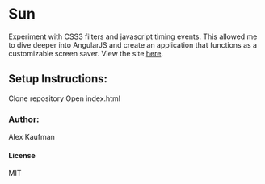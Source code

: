 # Sun
Experiment with CSS3 filters and javascript timing events.  This allowed me 
to dive deeper into AngularJS and create an application that functions as a
customizable screen saver. View the site [here](https://alexkaufman06.github.io/sun).
## Setup Instructions:

Clone repository
Open index.html

### Author:
Alex Kaufman  

#### License
MIT